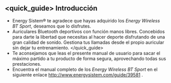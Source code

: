 ## <quick_guide> Introducción

* Energy Sistem® te agradece que hayas adquirido los *Energy Wireless BT Sport*, deseamos que lo disfrutes.
* Auriculares Bluetooth deportivos con función manos libres. Concebidos para darte la libertad que necesitas al hacer deporte disfrutando de una gran calidad de sonido. Gestiona tus llamadas desde el propio auricular sin dejar tu entrenamiento.
</quick_guide>
* Te aconsejamos que leas el presente manual de usuario para sacar el máximo partido a tu producto de forma segura, aprovechando todas sus prestaciones. 
* <unique>Encuentra el manual completo de los *Energy Wireless BT Sport* en el siguiente enlace http://www.energysistem.com/guide/39581 </unique>. 


